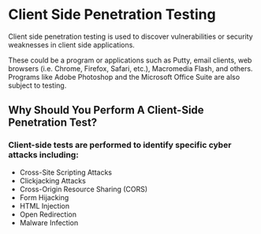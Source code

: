 # Client Side Penetration Testing

Client side penetration testing is used to discover vulnerabilities or security weaknesses in client side applications.

 

These could be a program or applications such as Putty, email clients, web browsers (i.e. Chrome, Firefox, Safari, etc.), Macromedia Flash, and others. Programs like Adobe Photoshop and the Microsoft Office Suite are also subject to testing.

## Why Should You Perform A Client-Side Penetration Test?

### Client-side tests are performed to identify specific cyber attacks including:

- Cross-Site Scripting Attacks
- Clickjacking Attacks
- Cross-Origin Resource Sharing (CORS)
- Form Hijacking
- HTML Injection
- Open Redirection
- Malware Infection
 

